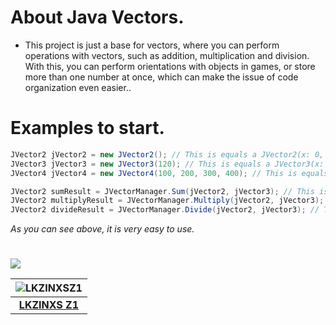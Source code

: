 # About Java Vectors.
* This project is just a base for vectors, where you can perform operations with vectors, such as addition, multiplication and division. With this, you can perform orientations with objects in games, or store more than one number at once, which can make the issue of code organization even easier..

# Examples to start.
```java
JVector2 jVector2 = new JVector2(); // This is equals a JVector2(x: 0, y: 0);
JVector3 jVector3 = new JVector3(120); // This is equals a JVector3(x: 120, y: 120, z: 120);
JVector4 jVector4 = new JVector4(100, 200, 300, 400); // This is equals a JVector4(x: 100, y: 200, z: 300, w: 400);

JVector2 sumResult = JVectorManager.Sum(jVector2, jVector3); // This is equals a JVector2(x: x1 + x2, y: y1 + y2);
JVector2 multiplyResult = JVectorManager.Multiply(jVector2, jVector3); // This is equals a JVector2(x: x1 * x2, y: y1 * y2);
JVector2 divideResult = JVectorManager.Divide(jVector2, jVector3); // This is equals a JVector2(x: x1 / x2, y: y1 / y2);
```
*As you can see above, it is very easy to use.*

#

![](https://img.shields.io/badge/SPECIAL_THANKS--blue.svg)

| ![LKZINXSZ1](https://avatars.githubusercontent.com/u/154808142?v=4&s=200) |
|:---:|
| **[LKZINXS Z1](https://github.com/LKZINXSZ1DEV)** |

